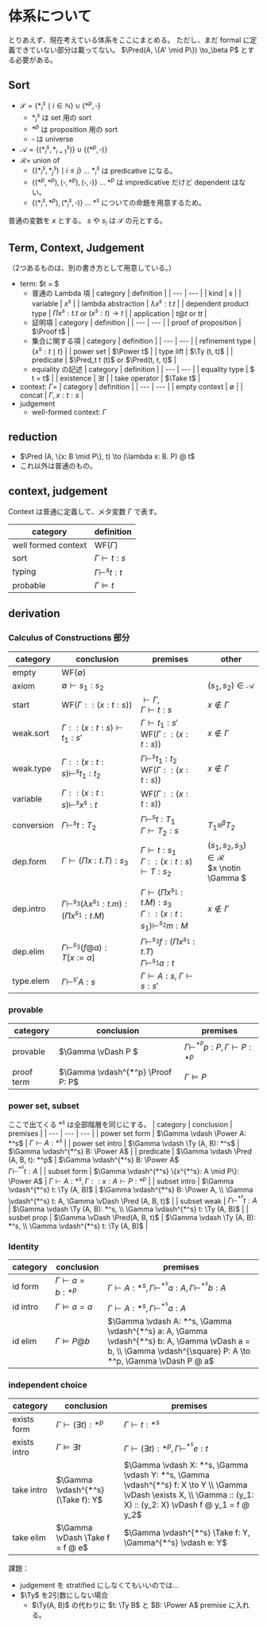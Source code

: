 # 体系について
とりあえず、現在考えている体系をここにまとめる。
ただし、まだ formal に定義できていない部分は載ってない。
$\Pred(A, \{A' \mid P\}) \to_\beta P$ とする必要がある。

## Sort
- $\mathcal{S} = \{*^s_{i} \mid i \in \mathbb{N}\} \cup \{*^p, \square\}$
    - $*^s_i$ は set 用の sort
    - $*^p$ は proposition 用の sort
    - $\square$ は universe 
- $\mathcal{A} = \{(*^s_{i}, *^s_{i+1})\} \cup \{(*^p, \square)\}$
- $\mathcal{R} =$ union of
    - $\{(*^s_{i}, *^s_{j}) \mid i \leq j\}$ ... $*^s_i$ は predicative になる。
    - $\{(*^p, *^p), (\square, *^p), (\square, \square)\}$ ... $*^p$ は impredicative だけど dependent はない。
    - $\{(*^s_i, *^p), (*^s_i, \square)\}$ ... $*^s$ についての命題を用意するため。

普通の変数を $x$ とする。
$s$ や $s_i$ は $\mathcal{S}$ の元とする。

## Term, Context, Judgement
（2つあるものは、別の書き方として用意している。）

- term: $t = $
    - 普通の Lambda 項
        | category | definition |
        | --- | --- |
        | kind | $s$ |
        | variable | $x^s$ |
        | lambda abstraction | $\lambda x^s: t. t$ |
        | dependent product type | $\Pi x^s: t. t$ or $(x^s: t) \to t$ |
        | application | $t @ t$ or $t t$ |
    - 証明項
        | category | definition |
        | --- | --- |
        | proof of proposition | $\Proof t$ |
    - 集合に関する項
        | category | definition |
        | --- | --- |
        | refinement type | $\{x^s: t \mid t\}$ |
        | power set | $\Power t$ |
        | type lift | $\Ty (t, t)$ |
        | predicate | $\Pred_t t (t)$ or $\Pred(t, t, t)$ |
    - equiality の記述
        | category | definition |
        | --- | --- |
        | equality type | $ t = t$ |
        | existence | $\exists t$ |
        | take operator | $\Take t$ |
- context: $\Gamma=$
    | category | definition |
    | --- | --- |
    | empty context | $\emptyset$ |
    | concat | $\Gamma, x:t:s$ |
- judgement
    - well-formed context: $\Gamma$

## reduction
- $\Pred (A, \{x: B \mid P\}, t) \to (\lambda x: B. P) @ t$
- これ以外は普通のもの。

## context, judgement
Context は普通に定義して、メタ変数 $\Gamma$ で表す。

| category | definition |
| --- | --- |
| well formed context | $\text{WF}(\Gamma)$ |
| sort | $\Gamma \vdash t: s$ |
| typing | $\Gamma \vdash^s t: t$ |
| probable | $\Gamma \vDash t$ |

## derivation
### Calculus of Constructions 部分
| category | conclusion | premises | other |
| --- | --- | --- | --- |
| empty | $\text{WF}(\emptyset)$ | | |
| axiom | $\emptyset \vdash s_1: s_2$ | | $(s_1, s_2) \in \mathcal{A}$ |
| start | $\text{WF}(\Gamma::(x: t: s))$ | $\vdash \Gamma$, <br> $\Gamma \vdash t: s$ | $x \notin \Gamma$ |
| weak.sort | $\Gamma :: (x: t: s) \vdash t_1: s'$ | $\Gamma \vdash t_1: s'$ <br> $\text{WF}(\Gamma :: (x: t: s))$ | $x \notin \Gamma$ |
| weak.type | $\Gamma :: (x: t: s) \vdash^s t_1: t_2$ | $\Gamma \vdash^s t_1: t_2$ <br> $\text{WF}(\Gamma :: (x: t: s))$ | $x \notin \Gamma$ |
| variable | $\Gamma :: (x: t: s) \vdash^s x^s: t$ | $\text{WF}(\Gamma :: (x: t: s))$ |
| conversion | $\Gamma \vdash^s t: T_2$ | $\Gamma \vdash^s t: T_1$ <br> $\Gamma \vdash T_2: s$ | $T_1 \equiv^\beta T_2$ |
| dep.form | $\Gamma \vdash (\Pi x:t. T): s_3$ | $\Gamma \vdash t: s_1$ <br> $\Gamma:: (x: t: s) \vdash T: s_2$ | $(s_1, s_2, s_3) \in \mathcal{R}$ <br> $x \notin \Gamma $
| dep.intro | $\Gamma \vdash^{s_3} (\lambda x^{s_1}:t.m): (\Pi x^{s_1}:t.M)$ | $\Gamma \vdash (\Pi x^{s_1}:t. M): s_3$ <br> $\Gamma:: (x:t: s_1) \vdash^{s_2} m: M$ | $x \notin \Gamma$ |
| dep.elim | $\Gamma \vdash^{s_3} (f @ a): T[x := a]$ | $\Gamma \vdash^{s_3} f: (\Pi x^{s_1}: t. T)$ <br> $\Gamma \vdash^{s_1} a: t$ | |
| type.elem | $\Gamma \vdash^{s'} A: s$ | $\Gamma \vdash A: s$, $\Gamma \vdash s: s'$|

### provable
| category | conclusion | premises |
| --- | --- | --- |
| provable | $\Gamma \vDash P $ | $\Gamma \vdash^{*^p} p: P, \Gamma \vdash P: *^p$ |
| proof term | $\Gamma \vdash^{*^p} \Proof P: P$ | $\Gamma \vDash P$ |

### power set, subset
ここで出てくる $*^s$ は全部階層を同じにする。
| category | conclusion | premises |
| --- | --- | --- |
| power set form | $\Gamma \vdash \Power A: *^s$ | $\Gamma \vdash A: *^s$ |
| power set intro | $\Gamma \vdash \Ty (A, B): *^s$ | $\Gamma \vdash^{*^s} B: \Power A$ |
| predicate | $\Gamma \vdash \Pred (A, B, t): *^p$ | $\Gamma \vdash^{*^s} B: \Power A$ <br> $\Gamma \vdash^{*^s} t: A$ |
| subset form | $\Gamma \vdash^{*^s} \{x^{*^s}: A \mid P\}: \Power A$ | $\Gamma \vdash A: *^s, \Gamma:: x: A \vdash P: *^p$ |
| subset intro | $\Gamma \vdash^{*^s} t: \Ty (A, B)$ | $\Gamma \vdash^{*^s} B: \Power A, \\ \Gamma \vdash^{*^s} t: A, \Gamma \vDash \Pred (A, B, t)$ |
| subset weak | $\Gamma \vdash^{*^s} t: A$ | $\Gamma \vdash \Ty (A, B): *^s, \\ \Gamma \vdash^{*^s} t: \Ty (A, B)$ |
| susbet prop | $\Gamma \vDash \Pred(A, B, t)$ | $\Gamma \vdash \Ty (A, B): *^s, \\ \Gamma \vdash^{*^s} t: \Ty (A, B)$ |

### Identity
| category | conclusion | premises |
| --- | --- | --- |
| id form | $\Gamma \vdash a = b: *^p$ | $\Gamma \vdash A: *^s, \Gamma \vdash^{*^s} a: A, \Gamma \vdash^{*^s} b: A$ |
| id intro | $\Gamma \vDash a = a$ | $\Gamma \vdash A: *^s, \Gamma \vdash^{*^s} a: A$ |
| id elim | $\Gamma \vDash P @ b$ | $\Gamma \vdash A: *^s, \Gamma \vdash^{*^s} a: A, \Gamma \vdash^{*^s} b: A, \Gamma \vDash a = b, \\ \Gamma \vdash^{\square} P: A \to *^p, \Gamma \vDash P @ a$ |

### independent choice
| category | conclusion | premises |
| --- | --- | --- |
| exists form | $\Gamma \vdash (\exists t): *^p$ | $\Gamma \vdash t: *^s$ |
| exists intro | $\Gamma \vDash \exists t$ | $\Gamma \vdash (\exists t): *^p, \Gamma \vdash^{*^s} e: t$ |
| take intro | $\Gamma \vdash^{*^s} (\Take f): Y$ | $\Gamma \vdash X: *^s, \Gamma \vdash Y: *^s, \Gamma \vdash^{*^s} f: X \to Y \\ \Gamma \vDash \exists X, \\ \Gamma :: (y_1: X) :: (y_2: X) \vDash f @ y_1 = f @ y_2$ |
| take elim | $\Gamma \vDash \Take f = f @ e$ | $\Gamma \vdash^{*^s} \Take f: Y, \Gamma^{*^s} \vdash e: Y$

課題：
- judgement を stratified にしなくてもいいのでは...
- $\Ty$ を2引数にしない場合
    - $\Ty(A, B)$ の代わりに $t: \Ty B$ と $B: \Power A$  premise に入れる。
